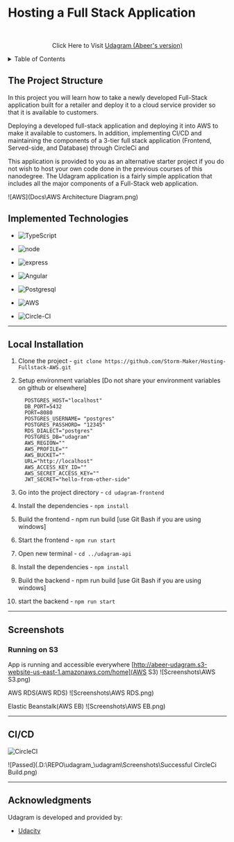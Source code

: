 # Hosting a Full Stack Application

<br>

  <p align="center"> Click Here to Visit 
  <a href="http://abeer-udagram.s3-website-us-east-1.amazonaws.com/home">Udagram (Abeer's version)</a>
  </p>
</div>

<!-- TABLE OF CONTENTS -->
<details>
  <summary>Table of Contents</summary>
  <ol>
    <li>
      <a href="#the-project-structure">The Project Structure</a>
    </li>
       <li><a href="#implemented-technologies"> Implemented Technologies</a></li>
    <li>
      <a href="#local-installation">Local Installation</a>
    </li>
    <li><a href="#screenshots">Screenshots</a></li>
    <li><a href="#cicd">CI/CD</a></li>
    <li><a href="#acknowledgments">Acknowledgments</a></li>
  </ol>
</details>

## The Project Structure

In this project you will learn how to take a newly developed Full-Stack application built for a retailer and deploy it to a cloud service provider so that it is available to customers.

Deploying a developed full-stack application and deploying it into AWS to make it available to customers. In addition, implementing CI/CD and maintaining the components of a 3-tier full stack application (Frontend, Served-side, and Database) through CircleCi and

This application is provided to you as an alternative starter project if you do not wish to host your own code done in the previous courses of this nanodegree. The Udagram application is a fairly simple application that includes all the major components of a Full-Stack web application.

![AWS](Docs\AWS Architecture Diagram.png)

## Implemented Technologies

- ![TypeScript](https://img.shields.io/badge/TypeScript-007ACC?style=for-the-badge&logo=typescript&logoColor=white)
- ![node](https://img.shields.io/badge/Node.js-339933?style=for-the-badge&logo=nodedotjs&logoColor=white)
- ![express](https://img.shields.io/badge/Express.js-000000?style=for-the-badge&logo=express&logoColor=white)

- ![Angular](https://img.shields.io/badge/Angular-FF0000?style=for-the-badge&logo=Angular&logoColor=white)
- ![Postgresql](https://img.shields.io/badge/PostgreSQL-316192?style=for-the-badge&logo=postgresql&logoColor=white)
- ![AWS](https://img.shields.io/badge/Amazon_AWS-FF9900?style=for-the-badge&logo=amazonaws&logoColor=white)

- ![Circle-CI](https://img.shields.io/badge/circleci-343434?style=for-the-badge&logo=circleci&logoColor=white)

---

<!-- GETTING STARTED -->

## Local Installation

1.  Clone the project - `git clone https://github.com/Storm-Maker/Hosting-Fullstack-AWS.git`
2.  Setup environment variables
    [Do not share your environment variables on github or elsewhere]

    ```
      POSTGRES_HOST="localhost"
      DB_PORT=5432
      PORT=8080
      POSTGRES_USERNAME= "postgres"
      POSTGRES_PASSHORD= "12345"
      RDS_DIALECT="postgres"
      POSTGRES_DB="udagram"
      AWS_REGION=""
      AWS_PROFILE=""
      AWS_BUCKET=""
      URL="http://localhost"
      AWS_ACCESS_KEY_ID=""
      AWS_SECRET_ACCESS_KEY=""
      JWT_SECRET="hello-from-other-side"
    ```

3.  Go into the project directory - `cd udagram-frontend`
4.  Install the dependencies - `npm install`
5.  Build the frontend - npm run build [use Git Bash if you are using windows]
6.  Start the frontend - `npm run start`
7.  Open new terminal - `cd ../udagram-api`
8.  Install the dependencies - `npm install`
9.  Build the backend - npm run build [use Git Bash if you are using windows]
10. start the backend - `npm run start`

---

## Screenshots

### Running on S3

App is running and accessible everywhere [http://abeer-udagram.s3-website-us-east-1.amazonaws.com/home](AWS S3)
![Screenshots\AWS S3.png)

AWS RDS(AWS RDS)
![Screenshots\AWS RDS.png)

Elastic Beanstalk(AWS EB)
![Screenshots\AWS EB.png)

---

## CI/CD

![CircleCI](https://circleci.com/gh/circleci/circleci-docs.svg?style=svg)

![Passed](.D:\REPO\udagram\_\udagram\Screenshots\Successful CircleCi Build.png)

---

<!-- ACKNOWLEDGMENTS -->

## Acknowledgments

Udagram is developed and provided by:

- [Udacity](https://github.com/udacity)
